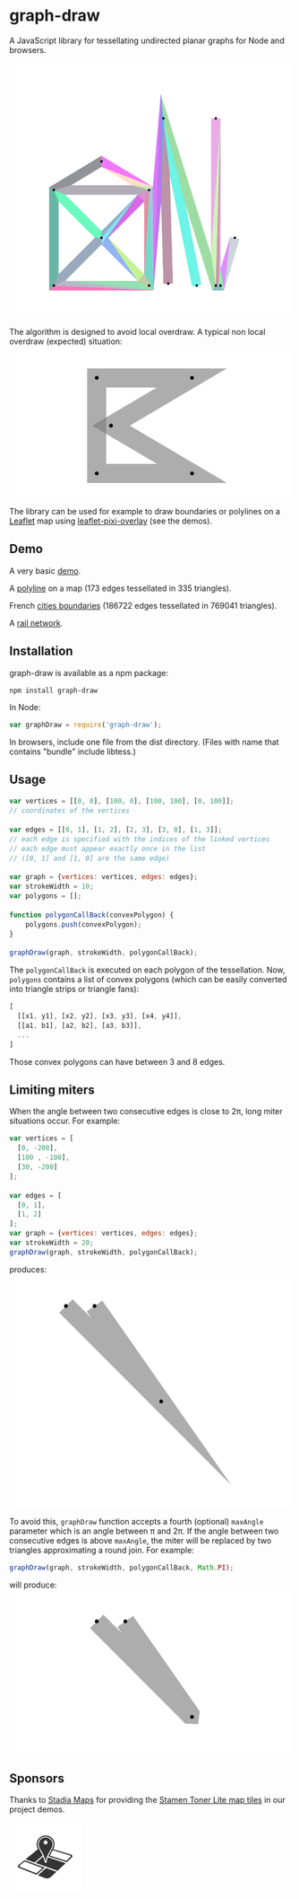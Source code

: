 graph-draw
==========

A JavaScript library for tessellating undirected planar graphs for Node and browsers.

[![screenshot](/docs/img/intro.png)](https://manubb.github.io/graph-draw/basic-demo.html)

The algorithm is designed to avoid local overdraw. A typical non local overdraw (expected) situation:
[![overdraw](/docs/img/overdraw.png)](https://manubb.github.io/graph-draw/overdraw.html)

The library can be used for example to draw boundaries or polylines on a [Leaflet](http://leafletjs.com) map using [leaflet-pixi-overlay](https://www.npmjs.com/package/leaflet-pixi-overlay) (see the demos).
## Demo

A very basic [demo](https://manubb.github.io/graph-draw/basic-demo.html).

A [polyline](https://manubb.github.io/graph-draw/polyline.html) on a map (173 edges tessellated in 335 triangles).

French [cities boundaries](https://manubb.github.io/graph-draw/city-mesh.html) (186722 edges tessellated in 769041 triangles).

A [rail network](https://manubb.github.io/graph-draw/railways.html).

## Installation
graph-draw is available as a npm package:
```
npm install graph-draw
```
In Node:
```js
var graphDraw = require('graph-draw');
```

In browsers, include one file from the dist directory. (Files with name that contains "bundle" include libtess.)

## Usage
```js
var vertices = [[0, 0], [100, 0], [100, 100], [0, 100]];
// coordinates of the vertices

var edges = [[0, 1], [1, 2], [2, 3], [3, 0], [1, 3]];
// each edge is specified with the indices of the linked vertices
// each edge must appear exactly once in the list
// ([0, 1] and [1, 0] are the same edge)

var graph = {vertices: vertices, edges: edges};
var strokeWidth = 10;
var polygons = [];

function polygonCallBack(convexPolygon) {
	polygons.push(convexPolygon);
}

graphDraw(graph, strokeWidth, polygonCallBack);
```
The `polygonCallBack` is executed on each polygon of the tessellation. Now, `polygons` contains a list of convex polygons (which can be easily converted into triangle strips or triangle fans):

```js
[
  [[x1, y1], [x2, y2], [x3, y3], [x4, y4]],
  [[a1, b1], [a2, b2], [a3, b3]],
  ...
]
```

Those convex polygons can have between 3 and 8 edges.

## Limiting miters
When the angle between two consecutive edges is close to 2&pi;, long miter situations occur. For example:

```js
var vertices = [
  [0, -200],
  [100 , -100],
  [30, -200]
];

var edges = [
  [0, 1],
  [1, 2]
];
var graph = {vertices: vertices, edges: edges};
var strokeWidth = 20;
graphDraw(graph, strokeWidth, polygonCallBack);
```
produces:
![miter](/docs/img/miter.png)

To avoid this, `graphDraw` function accepts a fourth (optional) `maxAngle` parameter which is an angle between &pi; and 2&pi;. If the angle between two consecutive edges is above `maxAngle`, the miter will be replaced by two triangles approximating a round join. For example:

```js
graphDraw(graph, strokeWidth, polygonCallBack, Math.PI);
```
will produce:
![round](/docs/img/round.png)

## Sponsors

Thanks to [Stadia Maps](https://stadiamaps.com/) for providing the [Stamen Toner Lite map tiles](https://docs.stadiamaps.com/map-styles/stamen-toner/#lite-variant) in our project demos.

<a align="center" href="https://stadiamaps.com/" target="_blank"><img width="128" src="/docs/img/stadia-logo.svg"></a>
